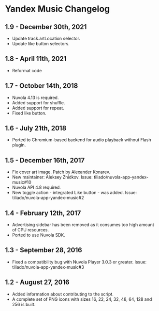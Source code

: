 Yandex Music Changelog
======================

1.9 - December 30th, 2021
-------------------------

 * Update track.artLocation selector.
 * Update like button selectors.

1.8 - April 11th, 2021
----------------------

 * Reformat code

1.7 - October 14th, 2018
------------------------

  * Nuvola 4.13 is required.
  * Added support for shuffle.
  * Added support for repeat.
  * Fixed like button.

1.6 - July 21th, 2018
---------------------

  * Ported to Chromium-based backend for audio playback without Flash plugin.

1.5 - December 16th, 2017
----------------------

  * Fix cover art image. Patch by Alexander Konarev.
  * New maintainer: Aleksey Zhidkov. Issue: tiliado/nuvola-app-yandex-music#10
  * Nuvola API 4.8 required.
  * New toggle action - integrated Like button - was added. Issue: tiliado/nuvola-app-yandex-music#2

1.4 - February 12th, 2017
-------------------------

  * Advertising sidebar has been removed as it consumes too high amount of CPU resources.
  * Ported to use Nuvola SDK.

1.3 - September 28, 2016
------------------------

  * Fixed a compatibility bug with Nuvola Player 3.0.3 or greater. Issue: tiliado/nuvola-app-yandex-music#3

1.2 - August 27, 2016
-----------------------

  * Added information about contributing to the script.
  * A complete set of PNG icons with sizes 16, 22, 24, 32, 48, 64, 128 and 256 is built.
